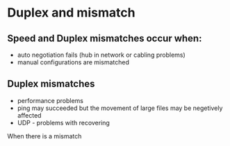 # Duplex and mismatch
## Speed and Duplex mismatches occur when:
- auto negotiation fails (hub in network or cabling problems)
- manual configurations are mismatched

## Duplex mismatches
- performance problems
- ping may succeeded but the movement of large files may be negetively  affected
- UDP - problems with recovering

When there is a mismatch 